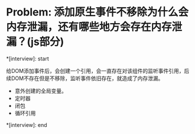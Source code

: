 # Problem: 添加原生事件不移除为什么会内存泄漏，还有哪些地方会存在内存泄漏？(js部分)

*[interview]: start

给DOM添加事件后，会创建一个引用，会一直存在对该组件的监听事件引用，后续DOM不存在但是不移除，监听事件依旧存在，就造成了内存泄漏。

- 意外创建的全局变量。
- 定时器
- 闭包
- 循环引用

*[interview]: end
